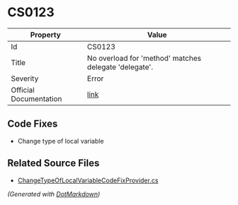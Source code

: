 # CS0123

| Property               | Value                                                             |
| ---------------------- | ----------------------------------------------------------------- |
| Id                     | CS0123                                                            |
| Title                  | No overload for 'method' matches delegate 'delegate'\.            |
| Severity               | Error                                                             |
| Official Documentation | [link](http://docs.microsoft.com/en-us/dotnet/csharp/misc/cs0123) |

## Code Fixes

* Change type of local variable

## Related Source Files

* [ChangeTypeOfLocalVariableCodeFixProvider.cs](../../src/CodeFixes/CSharp/CodeFixes/ChangeTypeOfLocalVariableCodeFixProvider.cs)

*\(Generated with [DotMarkdown](http://github.com/JosefPihrt/DotMarkdown)\)*